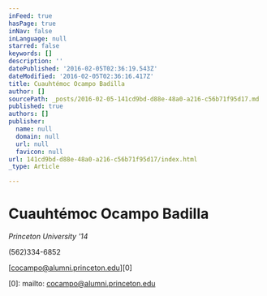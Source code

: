 ```yaml
---
inFeed: true
hasPage: true
inNav: false
inLanguage: null
starred: false
keywords: []
description: ''
datePublished: '2016-02-05T02:36:19.543Z'
dateModified: '2016-02-05T02:36:16.417Z'
title: Cuauhtémoc Ocampo Badilla
author: []
sourcePath: _posts/2016-02-05-141cd9bd-d88e-48a0-a216-c56b71f95d17.md
published: true
authors: []
publisher:
  name: null
  domain: null
  url: null
  favicon: null
url: 141cd9bd-d88e-48a0-a216-c56b71f95d17/index.html
_type: Article

---
```

# Cuauhtémoc Ocampo Badilla

_Princeton University '14_

(562)334-6852

[cocampo@alumni.princeton.edu][0]

[0]: mailto: cocampo@alumni.princeton.edu